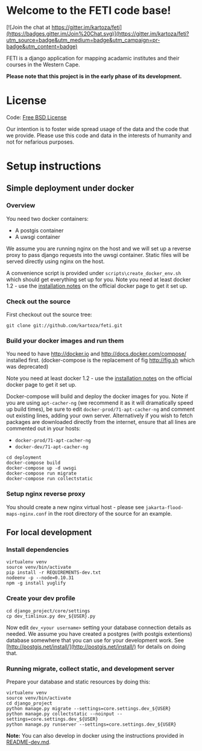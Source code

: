 # Welcome to the FETI code base!

[![Join the chat at https://gitter.im/kartoza/feti](https://badges.gitter.im/Join%20Chat.svg)](https://gitter.im/kartoza/feti?utm_source=badge&utm_medium=badge&utm_campaign=pr-badge&utm_content=badge)

FETI is a django application for mapping acadamic institutes and their courses
in the Western Cape.

**Please note that this project is in the early phase of its development.**

<!--- You can visit a running instance of this project at
[http://feti.kartoza.com](http://feti.kartoza.com). -->

<!---
# Status

These badges reflect the current status of our development branch:

Tests status: [![Build Status](https://travis-ci.org/kartoza/jakarta-flood-maps-django.svg)](https://travis-ci.org/kartoza/jakarta-flood-maps-django)

Coverage status: [![Coverage Status](https://coveralls.io/repos/kartoza/jakarta-flood-maps/badge.png?branch=develop)](https://coveralls.io/r/kartoza/jakarta-flood-maps?branch=develop)

Development status: [![Stories in Ready](https://badge.waffle.io/kartoza/jakarta-flood-maps.svg?label=ready&title=Ready)](http://waffle.io/kartoza/jakarta-flood-maps) [![Stories in Ready](https://badge.waffle.io/kartoza/jakarta-flood-maps.svg?label=In%20Progress&title=In%20Progress)](http://waffle.io/kartoza/jakarta-flood-maps)
-->

# License

Code: [Free BSD License](http://www.freebsd.org/copyright/freebsd-license.html)

Our intention is to foster wide spread usage of the data and the code that we
provide. Please use this code and data in the interests of humanity and not for
nefarious purposes.

# Setup instructions

## Simple deployment under docker

### Overview

You need two docker containers:

* A postgis container
* A uwsgi container

We assume you are running nginx on the host and we will set up a reverse
proxy to pass django requests into the uwsgi container. Static files will
be served directly using nginx on the host.

A convenience script is provided under ``scripts\create_docker_env.sh`` which
should get everything set up for you. Note you need at least docker 1.2 - use
the [installation notes](http://docs.docker.com/installation/ubuntulinux/)
on the official docker page to get it set up.

### Check out the source


First checkout out the source tree:

```
git clone git://github.com/kartoza/feti.git
```

### Build your docker images and run them

You need to have http://docker.io and http://docs.docker.com/compose/ installed first. (docker-compose is the replacement of fig http://fig.sh which was deprecated)

Note you need at least docker 1.2 - use
the [installation notes](http://docs.docker.com/installation/ubuntulinux/)
on the official docker page to get it set up.

Docker-compose will build and deploy the docker images for you. Note if you are using
``apt-cacher-ng`` (we recommend it as it will dramatically speed up build
times), be sure to edit ``docker-prod/71-apt-cacher-ng`` and comment out
existing lines, adding your own server. Alternatively if you wish to fetch
packages are downloaded directly from the internet, ensure that all lines are
commented out in your hosts:

* ``docker-prod/71-apt-cacher-ng``
* ``docker-dev/71-apt-cacher-ng``


```
cd deployment
docker-compose build
docker-compose up -d uwsgi
docker-compose run migrate
docker-compose run collectstatic
```

### Setup nginx reverse proxy

You should create a new nginx virtual host - please see
``jakarta-flood-maps-nginx.conf`` in the root directory of the source for an example.


## For local development

### Install dependencies

```
virtualenv venv
source venv/bin/activate
pip install -r REQUIREMENTS-dev.txt
nodeenv -p --node=0.10.31
npm -g install yuglify
```

### Create your dev profile


```
cd django_project/core/settings
cp dev_timlinux.py dev_${USER}.py
```

Now edit ``dev_<your username>`` setting your database connection details as
needed. We assume you have created a postgres (with postgis extentions)
database somewhere that you can use for your development work. See
[http://postgis.net/install/](http://postgis.net/install/) for details on doing
that.

### Running migrate, collect static, and development server

Prepare your database and static resources by doing this:

```
virtualenv venv
source venv/bin/activate
cd django_project
python manage.py migrate --settings=core.settings.dev_${USER}
python manage.py collectstatic --noinput --settings=core.settings.dev_${USER}
python manage.py runserver --settings=core.settings.dev_${USER}
```

**Note:** You can also develop in docker using the instructions provided in
[README-dev.md](https://github.com/kartoza/jakarta-flood-maps/blob/develop/README-dev.md).
